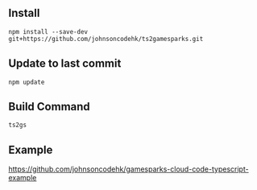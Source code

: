 ## Install
```
npm install --save-dev git+https://github.com/johnsoncodehk/ts2gamesparks.git
```

## Update to last commit
```
npm update
```

## Build Command
```
ts2gs
```

## Example
https://github.com/johnsoncodehk/gamesparks-cloud-code-typescript-example
